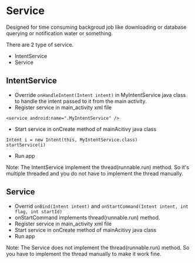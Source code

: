 # Service 

Designed for time consuming backgroud job like downloading or database querying or notification water or something.

There are 2 type of service.

- IntentService
- Service

## IntentService

- Override `onHandleIntent(Intent intent)` in MyIntentService java class to handle the intent passed to it from the main activity.
- Register service in main_activity xml file
```
<service android:name=".MyIntentService" />
```
- Start service in onCreate method of mainAcitivy java class 
```
Intent i = new Intent(this, MyIntentService.class)
startService(i)
```
- Run app

Note:
The IntentService implement the thread(runnable.run) method. So it's multiple threaded and you do not have to implement the thread manually.



## Service

- Overrid `onBind(Intent intent)` and `onStartCommand(Intent intent, int flag, int startId)`
- onStartCommand implements thread(runnable.run) method.
- Register service in main_activity xml file
- Start service in onCreate method of mainAcitivy java class 
- Run app

Note:
The Service does not implement the thread(runnable.run) method. So you have to implement the thread manually to make it work fine.

